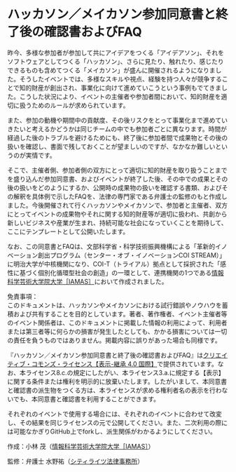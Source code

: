 # ハッカソン／メイカソン参加同意書と終了後の確認書およびFAQ

昨今、多様な参加者が参加して共にアイデアをつくる「アイデアソン」、それをソフトウェアとしてつくる「ハッカソン」、さらに見たり、触れたり、感じたりできるものも含めてつくる「メイカソン」が盛んに開催されるようになりました。そうしたイベントでは、多様なスキルや視点、経験を持つ人々が競争することで知的財産が創出され、事業化に向けて進めていこうという事例もでてきました。こうした状況により、イベントの主催者や参加者間において、知的財産を適切に扱うためのルールが求められています。

また、参加の動機や期間中の貢献度、その後リスクをとって事業化まで進めていきたいと考えるかどうかは同じチームの中でも参加者ごとに異なります。時間が経過した後のトラブルを避けるためにも、終了後に参加者間で成果物とその後の扱いを確認し、書面で残しておくことが望ましいのですが、なかなか難しいというのが実情です。

そこで、主催者側、参加者側の双方にとって適切に知的財産を取り扱うことまでを盛り込んだ参加同意書、およびイベントが終了した後、その中での成果とその後の扱いをどのようにするか、公開時の成果物の扱いを確認する書類、およびその解釈を具体例で示したFAQを、法律の専門家である弁護士の監修のもと作成しました。今後開催されて行くハッカソンやメイカソンで、参加者と主催者、双方にとってイベントの成果物やそれに関する知的財産等が適切に扱われ、共創から新しいビジネスや産業が生まれ、持続可能な社会になっていくことを期待して、ここにテンプレートとして公開いたします。

なお、この同意書とFAQは、文部科学省・科学技術振興機構による「革新的イノベーション創出プログラム（センター・オブ・イノベーションCOI STREAM）」に明治大学が中核機関になり、COI-T（トライアル）拠点として採択された「感性に基づく個別化循環型社会の創造」の一環として、連携機関の1つである[情報科学芸術大学院大学［IAMAS］](http://www.iamas.ac.jp)において作成されました。

免責事項：  
このドキュメントは、ハッカソンやメイカソンにおける試行錯誤やノウハウを蓄積および共有することを目的としています。著者、著作権者、イベント主催者等のイベント関係者は、このドキュメントに掲載した情報の利用によって、利用者または第三者等に何らかの損害が発生したとしても、かかる損害については一切の責任を負うものではありません。掲載内容に誤りがあった場合も同様です。

『ハッカソン／メイカソン参加同意書と終了後の確認書およびFAQ』は[クリエイティブ・コモンズ・ライセンス【表示-継承 4.0 国際】](http://creativecommons.org/licenses/by-sa/4.0/deed.ja)で提供されています。なお、本ライセンス8.c.の規定にしたがい、本ライセンス3.a.に規定する【表示】に関する条件または権利を明示的に放棄いたします。したがいまして、本同意書と確認書の派生物をつくる方は、本ライセンスが求める権利者名の表示を行わないでも、本同意書と確認書を利用することができます。

それぞれのイベントで使用する場合には、それぞれのイベントに合わせて改変し、その結果を同じライセンスの元で公開してください。また、二次利用の際には可能なかぎりGitHub上でforkし、派生関係がわかるようにしてください。

作成：小林 茂（[情報科学芸術大学院大学［IAMAS］](http://www.iamas.ac.jp/)）

監修：弁護士 水野祐（[シティライツ法律事務所](http://citylights.law/)）